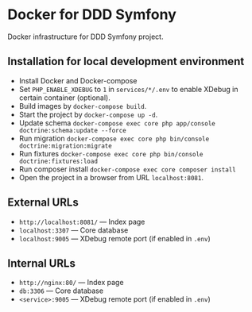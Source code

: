 Docker for DDD Symfony
=================

Docker infrastructure for DDD Symfony project.

Installation for local development environment
----------------------------------------------

* Install Docker and Docker-compose
* Set `PHP_ENABLE_XDEBUG` to `1` in `services/*/.env` to enable XDebug in certain container (optional).
* Build images by `docker-compose build`.
* Start the project by `docker-compose up -d`.
* Update schema `docker-compose exec core php app/console doctrine:schema:update --force`
* Run migration `docker-compose exec core php bin/console doctrine:migration:migrate`
* Run fixtures `docker-compose exec core php bin/console doctrine:fixtures:load`
* Run composer install `docker-compose exec core composer install`
* Open the project in a browser from URL `localhost:8081`.

External URLs
-------------

* `http://localhost:8081/` — Index page
* `localhost:3307` — Core database
* `localhost:9005` — XDebug remote port (if enabled in `.env`)

Internal URLs
-------------

* `http://nginx:80/` — Index page
* `db:3306` — Core database
* `<service>:9005` — XDebug remote port (if enabled in `.env`)
